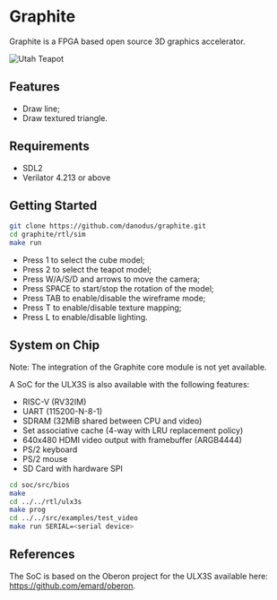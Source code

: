 # Graphite

Graphite is a FPGA based open source 3D graphics accelerator.

![Utah Teapot](doc/teapot.png)

## Features

- Draw line;
- Draw textured triangle.

## Requirements

- SDL2
- Verilator 4.213 or above

## Getting Started
```bash
git clone https://github.com/danodus/graphite.git
cd graphite/rtl/sim
make run
```

- Press 1 to select the cube model;
- Press 2 to select the teapot model;
- Press W/A/S/D and arrows to move the camera;
- Press SPACE to start/stop the rotation of the model;
- Press TAB to enable/disable the wireframe mode;
- Press T to enable/disable texture mapping;
- Press L to enable/disable lighting.

## System on Chip

Note: The integration of the Graphite core module is not yet available.

A SoC for the ULX3S is also available with the following features:
- RISC-V (RV32IM)
- UART (115200-N-8-1)
- SDRAM (32MiB shared between CPU and video)
- Set associative cache (4-way with LRU replacement policy)
- 640x480 HDMI video output with framebuffer (ARGB4444)
- PS/2 keyboard
- PS/2 mouse
- SD Card with hardware SPI

```bash
cd soc/src/bios
make
cd ../../rtl/ulx3s
make prog
cd ../../src/examples/test_video
make run SERIAL=<serial device>
```

## References

The SoC is based on the Oberon project for the ULX3S available here: https://github.com/emard/oberon.


